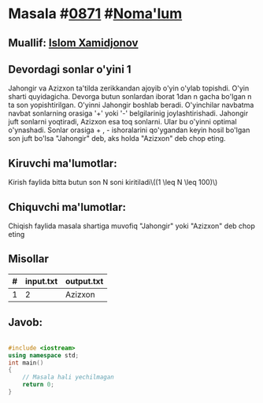 
<h1>Masala #<a href="https://robocontest.uz/tasks/0871">0871</a> #<a href="https://robocontest.uz/tasks?category=1">Noma'lum</a></h1>
<h2> Muallif: <a href="https://robocontest.uz/profile/chibaintoibii">Islom Xamidjonov</a></h2>
<h2>Devordagi sonlar o'yini 1</h2>
<p>Jahongir va Azizxon ta'tilda zerikkandan ajoyib o'yin o'ylab topishdi. O'yin sharti quyidagicha. Devorga butun sonlardan iborat 1dan n gacha bo'lgan n ta son yopishtirilgan. O'yinni Jahongir boshlab beradi. O'yinchilar navbatma navbat sonlarning orasiga '+' yoki '-' belgilarinig joylashtirishadi. Jahongir juft sonlarni yoqtiradi, Azizxon esa toq sonlarni. Ular bu o'yinni optimal o'ynashadi. Sonlar orasiga + , - ishoralarini qo'ygandan keyin hosil bo'lgan son juft bo'lsa "Jahongir" deb, aks holda "Azizxon" deb chop eting.</p>
<h2>Kiruvchi ma'lumotlar:</h2>
<p>Kirish faylida bitta butun son N soni kiritiladi\((1 \leq N \leq 100)\)</p>
<h2>Chiquvchi ma'lumotlar:</h2>
<p>Chiqish faylida masala shartiga muvofiq "Jahongir" yoki "Azizxon" deb chop eting</p>
<h2>Misollar</h2>
<table>
    <thead>
        <tr>
            <th>#</th>
            <th>input.txt</th>
            <th>output.txt</th>
        </tr>
    </thead>
    <tbody>
            <tr>
                <td>1</td>
                <td>2</td>
                <td>Azizxon</td>
            </tr>
    </tbody>
    </table>
    
<h2>Javob:</h2>

######
```cpp
#include <iostream>
using namespace std;
int main()
{
    // Masala hali yechilmagan
    return 0;
}
```

